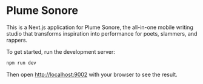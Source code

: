 # Plume Sonore

This is a Next.js application for Plume Sonore, the all-in-one mobile writing studio that transforms inspiration into performance for poets, slammers, and rappers.

To get started, run the development server:

```bash
npm run dev
```

Then open [http://localhost:9002](http://localhost:9002) with your browser to see the result.
